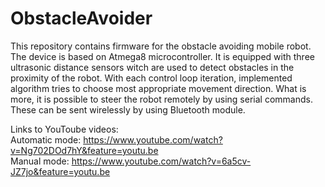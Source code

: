 # ObstacleAvoider
This repository contains firmware for the obstacle avoiding mobile robot.
The device is based on Atmega8 microcontroller. It is equipped with three ultrasonic 
distance sensors witch are used to detect obstacles in the proximity of the robot.
With each control loop iteration, implemented algorithm tries to choose most appropriate movement direction.
What is more, it is possible to steer the robot remotely by using serial commands.
These can be sent wirelessly by using Bluetooth module.

Links to YouToube videos:<br/>
Automatic mode: https://www.youtube.com/watch?v=Ng702DOd7hY&feature=youtu.be <br/>
Manual mode: https://www.youtube.com/watch?v=6a5cv-JZ7jo&feature=youtu.be